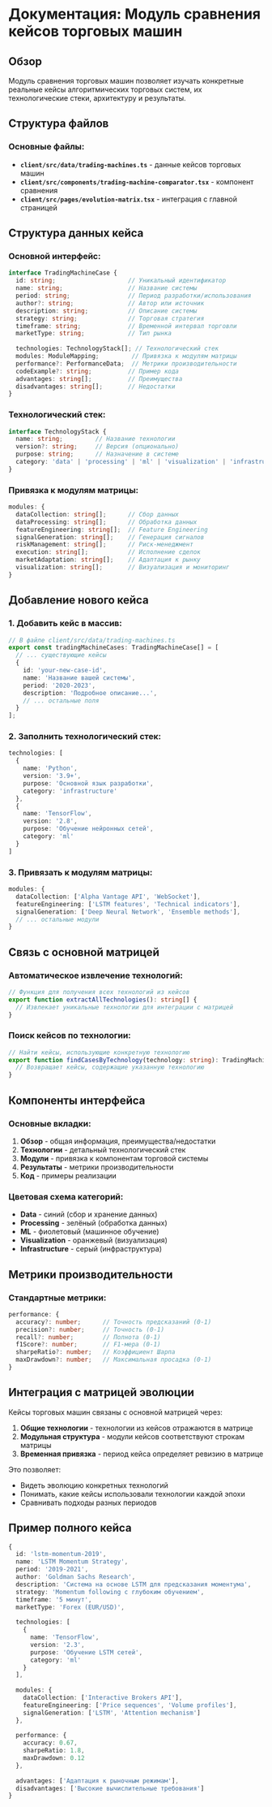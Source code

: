 
# Документация: Модуль сравнения кейсов торговых машин

## Обзор

Модуль сравнения торговых машин позволяет изучать конкретные реальные кейсы алгоритмических торговых систем, их технологические стеки, архитектуру и результаты.

## Структура файлов

### Основные файлы:
- **`client/src/data/trading-machines.ts`** - данные кейсов торговых машин
- **`client/src/components/trading-machine-comparator.tsx`** - компонент сравнения
- **`client/src/pages/evolution-matrix.tsx`** - интеграция с главной страницей

## Структура данных кейса

### Основной интерфейс:
```typescript
interface TradingMachineCase {
  id: string;                    // Уникальный идентификатор
  name: string;                  // Название системы
  period: string;                // Период разработки/использования
  author?: string;               // Автор или источник
  description: string;           // Описание системы
  strategy: string;              // Торговая стратегия
  timeframe: string;             // Временной интервал торговли
  marketType: string;            // Тип рынка
  
  technologies: TechnologyStack[]; // Технологический стек
  modules: ModuleMapping;         // Привязка к модулям матрицы
  performance?: PerformanceData;  // Метрики производительности
  codeExample?: string;          // Пример кода
  advantages: string[];          // Преимущества
  disadvantages: string[];       // Недостатки
}
```

### Технологический стек:
```typescript
interface TechnologyStack {
  name: string;         // Название технологии
  version?: string;     // Версия (опционально)
  purpose: string;      // Назначение в системе
  category: 'data' | 'processing' | 'ml' | 'visualization' | 'infrastructure';
}
```

### Привязка к модулям матрицы:
```typescript
modules: {
  dataCollection: string[];      // Сбор данных
  dataProcessing: string[];      // Обработка данных
  featureEngineering: string[];  // Feature Engineering
  signalGeneration: string[];    // Генерация сигналов
  riskManagement: string[];      // Риск-менеджмент
  execution: string[];           // Исполнение сделок
  marketAdaptation: string[];    // Адаптация к рынку
  visualization: string[];       // Визуализация и мониторинг
}
```

## Добавление нового кейса

### 1. Добавить кейс в массив:
```typescript
// В файле client/src/data/trading-machines.ts
export const tradingMachineCases: TradingMachineCase[] = [
  // ... существующие кейсы
  {
    id: 'your-new-case-id',
    name: 'Название вашей системы',
    period: '2020-2023',
    description: 'Подробное описание...',
    // ... остальные поля
  }
];
```

### 2. Заполнить технологический стек:
```typescript
technologies: [
  {
    name: 'Python',
    version: '3.9+',
    purpose: 'Основной язык разработки',
    category: 'infrastructure'
  },
  {
    name: 'TensorFlow',
    version: '2.8',
    purpose: 'Обучение нейронных сетей',
    category: 'ml'
  }
]
```

### 3. Привязать к модулям матрицы:
```typescript
modules: {
  dataCollection: ['Alpha Vantage API', 'WebSocket'],
  featureEngineering: ['LSTM features', 'Technical indicators'],
  signalGeneration: ['Deep Neural Network', 'Ensemble methods'],
  // ... остальные модули
}
```

## Связь с основной матрицей

### Автоматическое извлечение технологий:
```typescript
// Функция для получения всех технологий из кейсов
export function extractAllTechnologies(): string[] {
  // Извлекает уникальные технологии для интеграции с матрицей
}
```

### Поиск кейсов по технологии:
```typescript
// Найти кейсы, использующие конкретную технологию
export function findCasesByTechnology(technology: string): TradingMachineCase[] {
  // Возвращает кейсы, содержащие указанную технологию
}
```

## Компоненты интерфейса

### Основные вкладки:
1. **Обзор** - общая информация, преимущества/недостатки
2. **Технологии** - детальный технологический стек
3. **Модули** - привязка к компонентам торговой системы
4. **Результаты** - метрики производительности
5. **Код** - примеры реализации

### Цветовая схема категорий:
- **Data** - синий (сбор и хранение данных)
- **Processing** - зелёный (обработка данных)
- **ML** - фиолетовый (машинное обучение)
- **Visualization** - оранжевый (визуализация)
- **Infrastructure** - серый (инфраструктура)

## Метрики производительности

### Стандартные метрики:
```typescript
performance: {
  accuracy?: number;      // Точность предсказаний (0-1)
  precision?: number;     // Точность (0-1)
  recall?: number;        // Полнота (0-1)
  f1Score?: number;       // F1-мера (0-1)
  sharpeRatio?: number;   // Коэффициент Шарпа
  maxDrawdown?: number;   // Максимальная просадка (0-1)
}
```

## Интеграция с матрицей эволюции

Кейсы торговых машин связаны с основной матрицей через:

1. **Общие технологии** - технологии из кейсов отражаются в матрице
2. **Модульная структура** - модули кейсов соответствуют строкам матрицы
3. **Временная привязка** - период кейса определяет ревизию в матрице

Это позволяет:
- Видеть эволюцию конкретных технологий
- Понимать, какие кейсы использовали технологии каждой эпохи
- Сравнивать подходы разных периодов

## Пример полного кейса

```typescript
{
  id: 'lstm-momentum-2019',
  name: 'LSTM Momentum Strategy',
  period: '2019-2021',
  author: 'Goldman Sachs Research',
  description: 'Система на основе LSTM для предсказания моментума',
  strategy: 'Momentum following с глубоким обучением',
  timeframe: '5 минут',
  marketType: 'Forex (EUR/USD)',
  
  technologies: [
    {
      name: 'TensorFlow',
      version: '2.3',
      purpose: 'Обучение LSTM сетей',
      category: 'ml'
    }
  ],
  
  modules: {
    dataCollection: ['Interactive Brokers API'],
    featureEngineering: ['Price sequences', 'Volume profiles'],
    signalGeneration: ['LSTM', 'Attention mechanism']
  },
  
  performance: {
    accuracy: 0.67,
    sharpeRatio: 1.8,
    maxDrawdown: 0.12
  },
  
  advantages: ['Адаптация к рыночным режимам'],
  disadvantages: ['Высокие вычислительные требования']
}
```
